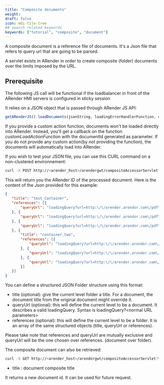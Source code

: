 ```yaml
---
title: "Composite documents"
weight: 
draft: false
icon: mdi-file-tree
## search related keywords
keywords: ["tutorial", "composite", "document"]
---
```


A composite document is a reference file of documents.
It's a Json file that refers to query url that are going to be parsed.

A servlet exists in ARender in order to create
composite (folder) documents over the limits imposed by the URL.

## Prerequisite

The following JS call will be functional if the loadbalancer in front of the ARender HMI servers is configured in sticky session

It relies on a JSON object that is passed through ARender JS API:

``` javascript
getARenderJS().loadDocuments(jsonString, loadingErrorHandlerFunction, customLoadActionFunction);
```

If you provide a custom action function, documents won't be loaded
directly into ARender. Instead, you'll get a callback on the function
*customLoadActionFunction* with the documentId generated as parameter.
If you do not provide any custom action(by not providing the function),
the documents will automatically load into ARender.

If you wish to test your JSON file, you can use this CURL command on a
non-clustered environnement:

``` bash
curl -X POST http://<arender_host>/arendergwt/compositeAccessorServlet -d @test_openDoc_json.json --header "Content-Type: application/json"
```

This will return you the ARender ID of the processed document. Here is
the content of the Json provided for this example:

``` json
{
   "title": "test_Container",
   "references": [{
       "queryUrl": "loadingQuery?url=http:\/\/arender.arondor.com\/pdf\/pdf\/cdsinternationalprivacypolicy.pdf"
   }, {
       "queryUrl": "loadingQuery?url=http:\/\/arender.arondor.com\/pdf\/pdf\/programme_de_stabilite_2012-2016.pdf"
   }, {
       "queryUrl": "loadingQuery?url=http:\/\/arender.arondor.com\/pdf\/pdf\/Pearson_-_Coder_Proprement_-_2009.pdf"
   }, {
       "title": "container_two",
       "references": [{
           "queryUrl": "loadingQuery?url=http:\/\/arender.arondor.com\/pdf\/pdf\/cdsinternationalprivacypolicy.pdf"
       }, {
           "queryUrl": "loadingQuery?url=http:\/\/arender.arondor.com\/pdf\/pdf\/programme_de_stabilite_2012-2016.pdf"
       }, {
           "queryUrl": "loadingQuery?url=http:\/\/arender.arondor.com\/pdf\/pdf\/Pearson_-_Coder_Proprement_-_2009.pdf"
       }]
   }]
}
```

You can define a structured JSON Folder structure using this format:

- title (optional): give the current level folder a title. For a
  document, the document title from the original document might
  override it.
- queryUrl (optional): this will define the current level to be a
  document. It describes a valid loadingQuery. Syntax is
  loadingQuery?<normal URL parameters\>
- references (optional): this will define the current level to be a
  folder. It is an array of the same structured objects (title,
  queryUrl or references).

Please take note that references and queryUrl are mutually exclusive and
queryUrl will be the one chosen over references. (document over folder).

The composite document can also be retrieved:

``` bash
curl -X GET http://<arender_host>/arendergwt/compositeAccessorServlet?title=myTitle
```
* title : document composite title

It returns a new document id. It can be used for future request.
